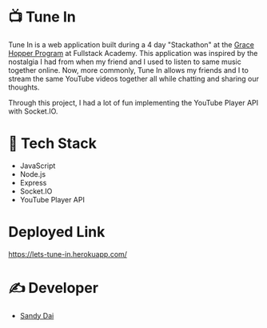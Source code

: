 
# 📺 Tune In
Tune In is a web application built during a 4 day "Stackathon" at the [Grace Hopper Program](https://www.gracehopper.com/) at Fullstack Academy. This application was inspired by the nostalgia I had from when my friend and I used to listen to same music together online. Now, more commonly, Tune In allows my friends and I to stream the same YouTube videos together all while chatting and sharing our thoughts. 

Through this project, I had a lot of fun implementing the YouTube Player API with Socket.IO.

# 🔨 Tech Stack
- JavaScript
- Node.js
- Express
- Socket.IO
- YouTube Player API

# Deployed Link
https://lets-tune-in.herokuapp.com/

# ✍️ Developer
- [Sandy Dai](https://github.com/sandaiiyahh)
